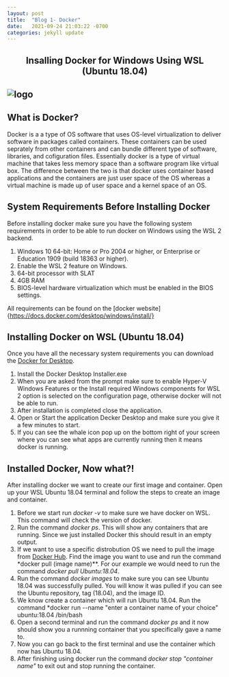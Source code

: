 ```yaml
---
layout: post
title:  "Blog 1- Docker"
date:   2021-09-24 21:03:22 -0700
categories: jekyll update
---
```

## <center>Insalling Docker for Windows Using WSL (Ubuntu 18.04)</center>

![logo](https://www.cloudsavvyit.com/p/uploads/2021/04/075c8694.jpeg?width=1198&trim=1,1&bg-color=000&pad=1,1)
---

## What is Docker?

Docker is a a type of OS software that uses OS-level virtualization to deliver software in packages called containers. These containers can be used seprately from other containers and can bundle different type of software, libraries, and cofiguration files. Essentially docker is a type of virtual machine that takes less memory space than a software program like virtual box. The difference between the two is that docker uses container based applications and the containers are just user space of the OS whereas a virtual machine is made up of user space and a kernel space of an OS.

## System Requirements Before Installing Docker

Before installing docker make sure you have the following system requirements in order to be able to run docker on Windows using the WSL 2 backend.

1. Windows 10 64-bit: Home or Pro 2004 or higher, or Enterprise or Education 1909 (build 18363 or higher).
2. Enable the WSL 2 feature on Windows.
3. 64-bit processor with SLAT
4. 4GB RAM
5. BIOS-level hardware virtualization which must be enabled in the BIOS settings. 

All requirements can be found on the [docker website]{https://docs.docker.com/desktop/windows/install/}

## Installing Docker on WSL (Ubuntu 18.04)

Once you have all the necessary system requirements you can download the [Docker for Desktop](https://desktop.docker.com/win/main/amd64/Docker%20Desktop%20Installer.exe).

1. Install the Docker Desktop Installer.exe
2. When you are asked from the prompt make sure to enable Hyper-V Windows Features or the Install required Windows components for WSL 2 option is selected on the configuration page, otherwise docker will not be able to run.
3. After installation is completed close the application.
4. Open or Start the application Decker Desktop and make sure you give it a few minutes to start. 
5. If you can see the whale icon pop up on the bottom right of your screen where you can see what apps are currently running then it means docker is running.

## Installed Docker, Now what?!

After installing docker we want to create our first image and container. Open up your WSL Ubuntu 18.04 terminal and follow the steps to create an image and container.

1. Before we start run *docker -v* to make sure we have docker on WSL. This command will check the version of docker.
2. Run the command *docker ps*. This will show any containers that are running. Since we just installed Docker this should result in an empty output.
3. If we want to use a specific distrobution OS we need to pull the image from [Docker Hub](https://hub.docker.com/). Find the image you want to use and run the command *docker pull (image name)**. For our example we would need to run the command *docker pull Ubuntu:18.04*. 
4. Run the command *docker images* to make sure you can see Ubuntu 18.04 was successfully pulled. You will know it was pulled if you can see the Ubuntu repository, tag (18.04), and the image ID.
5. We know create a container which will run Ubuntu 18.04. Run the command *docker run --name "enter a container name of your choice" ubuntu:18.04 /bin/bash
6. Open a second terminal and run the command *docker ps* and it now should show you a runnning container that you specifically gave a name to. 
7. Now you can go back to the first terminal and use the container which now has Ubuntu 18.04. 
8. After finishing using docker run the command *docker stop "container name"* to exit out and stop running the container. 